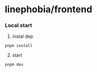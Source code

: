 # linephobia/frontend

### Local start
1. instal dep 
```
pnpm install
```
2. start
```
pnpm dev
```